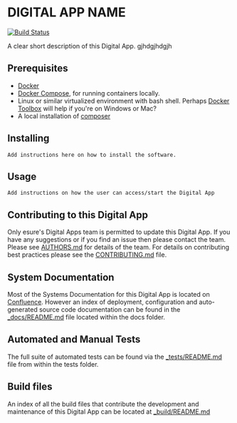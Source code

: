 # DIGITAL APP NAME

[![Build Status](https://travis-ci.org/h5bp/html5-boilerplate.svg)](https://travis-ci.org/h5bp/html5-boilerplate)

A clear short description of this Digital App.
gjhdgjhdgjh

## Prerequisites
- [Docker](https://docker.com)
- [Docker Compose](https://docs.docker.com/compose/), for running containers locally.
- Linux or similar virtualized environment with bash shell. Perhaps [Docker Toolbox](https://docs.docker.com/toolbox/overview/) will help if you're on Windows or Mac?
- A local installation of [composer](http://getcomposer.org/)


## Installing
```
Add instructions here on how to install the software.
```

## Usage
```
Add instructions on how the user can access/start the Digital App
```

## Contributing to this Digital App
Only esure's Digital Apps team is permitted to update this Digital App. If you have any suggestions or if you find an issue then please contact the team. Please see [AUTHORS.md](AUTHORS.md) for details of the team.
For details on contributing best practices please see the [CONTRIBUTING.md](CONTRIBUTING.md) file.


## System Documentation
Most of the Systems Documentation for this Digital App is located on [Confluence](https://myesure.atlassian.net/wiki/). However an index of deployment, configuration and auto-generated source code documentation can be found in the [_docs/README.md](_docs/README.md) file located within the docs folder.


## Automated and Manual Tests
The full suite of automated tests can be found via the [_tests/README.md](_tests/README.md) file from within the tests folder.

## Build files
An index of all the build files that contribute the development and maintenance of this Digital App can be located at [_build/README.md](_build/README.md)
